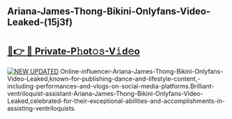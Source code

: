 ## Ariana-James-Thong-Bikini-Onlyfans-Video-Leaked-(15j3f)


# <h2><a href="https://mediaupload.pro?-19M">🔗👉 🔴 Private-P𝚑ot𝚘𝚜-V𝚒d𝚎o</a></h2>

[![NEW UPDATED](https://i.imgur.com/0qMVB7G.gif)](https://mediaupload.pro?-19M)
Online-influencer-Ariana-James-Thong-Bikini-Onlyfans-Video-Leaked,known-for-publishing-dance-and-lifestyle-content,-including-performances-and-vlogs-on-social-media-platforms.Brilliant-ventriloquist-assistant-Ariana-James-Thong-Bikini-Onlyfans-Video-Leaked,celebrated-for-their-exceptional-abilities-and-accomplishments-in-assisting-ventriloquists.  